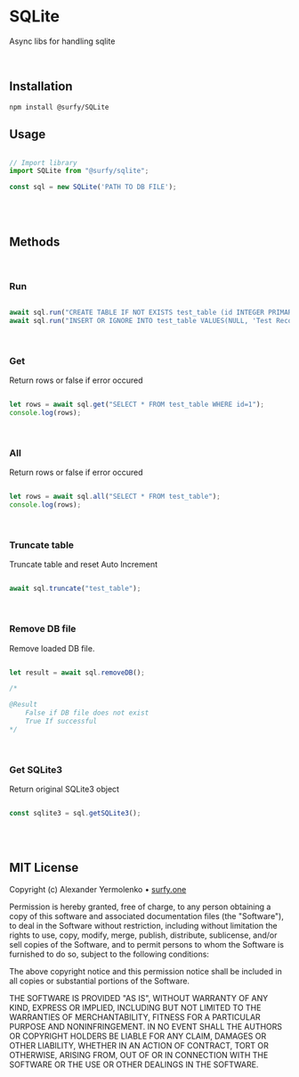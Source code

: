 # SQLite
Async libs for handling sqlite

<br/>

## Installation
```
npm install @surfy/SQLite
```

## Usage

```js

// Import library
import SQLite from "@surfy/sqlite";

const sql = new SQLite('PATH TO DB FILE');
```
<br/>
<br/>

## Methods
<br/>

### Run
```js

await sql.run("CREATE TABLE IF NOT EXISTS test_table (id INTEGER PRIMARY KEY AUTOINCREMENT, name TEXT);");
await sql.run("INSERT OR IGNORE INTO test_table VALUES(NULL, 'Test Record');");

````
<br/>

### Get
Return rows or false if error occured

```js

let rows = await sql.get("SELECT * FROM test_table WHERE id=1");
console.log(rows);

````
<br/>

### All
Return rows or false if error occured

```js

let rows = await sql.all("SELECT * FROM test_table");
console.log(rows);

````
<br/>

### Truncate table
Truncate table and reset Auto Increment

```js

await sql.truncate("test_table");

````
<br/>

### Remove DB file
Remove loaded DB file.

```js

let result = await sql.removeDB();

/*

@Result
	False if DB file does not exist
	True If successful
*/

````
<br/>

### Get SQLite3
Return original SQLite3 object

```js

const sqlite3 = sql.getSQLite3();

````

<br />
<br />

## MIT License

Copyright (c) Alexander Yermolenko • [surfy.one](https://surfy.one)

Permission is hereby granted, free of charge, to any person obtaining a copy
of this software and associated documentation files (the "Software"), to deal
in the Software without restriction, including without limitation the rights
to use, copy, modify, merge, publish, distribute, sublicense, and/or sell
copies of the Software, and to permit persons to whom the Software is
furnished to do so, subject to the following conditions:

The above copyright notice and this permission notice shall be included in all
copies or substantial portions of the Software.

THE SOFTWARE IS PROVIDED "AS IS", WITHOUT WARRANTY OF ANY KIND, EXPRESS OR
IMPLIED, INCLUDING BUT NOT LIMITED TO THE WARRANTIES OF MERCHANTABILITY,
FITNESS FOR A PARTICULAR PURPOSE AND NONINFRINGEMENT. IN NO EVENT SHALL THE
AUTHORS OR COPYRIGHT HOLDERS BE LIABLE FOR ANY CLAIM, DAMAGES OR OTHER
LIABILITY, WHETHER IN AN ACTION OF CONTRACT, TORT OR OTHERWISE, ARISING FROM,
OUT OF OR IN CONNECTION WITH THE SOFTWARE OR THE USE OR OTHER DEALINGS IN THE
SOFTWARE.